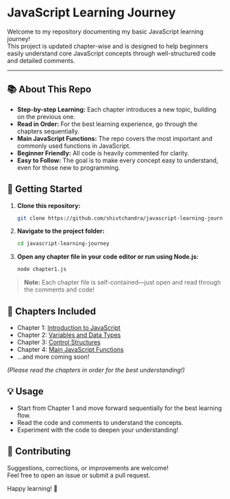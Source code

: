 # JavaScript Learning Journey

Welcome to my repository documenting my basic JavaScript learning journey!  
This project is updated chapter-wise and is designed to help beginners easily understand core JavaScript concepts through well-structured code and detailed comments.

---

## 📚 About This Repo

- **Step-by-step Learning:** Each chapter introduces a new topic, building on the previous one.
- **Read in Order:** For the best learning experience, go through the chapters sequentially.
- **Main JavaScript Functions:** The repo covers the most important and commonly used functions in JavaScript.
- **Beginner Friendly:** All code is heavily commented for clarity.
- **Easy to Follow:** The goal is to make every concept easy to understand, even for those new to programming.

## 🚀 Getting Started

1. **Clone this repository:**
   ```bash
   git clone https://github.com/shivtchandra/javascript-learning-journey.git
   ```

2. **Navigate to the project folder:**
   ```bash
   cd javascript-learning-journey
   ```

3. **Open any chapter file in your code editor or run using Node.js:**
   ```bash
   node chapter1.js
   ```

> **Note:** Each chapter file is self-contained—just open and read through the comments and code!

## 📝 Chapters Included

- Chapter 1: [Introduction to JavaScript](./chapter1.js)
- Chapter 2: [Variables and Data Types](./chapter2.js)
- Chapter 3: [Control Structures](./chapter3.js)
- Chapter 4: [Main JavaScript Functions](./chapter4.js)
- ...and more coming soon!

*(Please read the chapters in order for the best understanding!)*

## 💡 Usage

- Start from Chapter 1 and move forward sequentially for the best learning flow.
- Read the code and comments to understand the concepts.
- Experiment with the code to deepen your understanding!

## 🤝 Contributing

Suggestions, corrections, or improvements are welcome!  
Feel free to open an issue or submit a pull request.



Happy learning! 🚀
